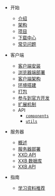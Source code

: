 * <i class="icon far fa-smile-beam"></i> 开始

  * [介绍](README)
  * [架构](arch)
  * [项目](project)
  * [下载中心](download)
  * [常见问题](faq)

* <i class="icon fas fa-laptop-code"></i> 客户端

  * [客户端安装](client-install)
  * [浏览器端部署](browser-deploy)
  * [客户端架构](client/arch)
  * [环境搭建](client/start)
  * [打包](client/package.md)
  * [参与到官方开发](client/contribute.md)
  * [扩展机制](client/extension.md)
  * API
    * [`components`](client/api/components)
    * [`utils`](client/api/utils)

* <i class="icon fas fa-running"></i> 服务器

  * [概述](server/summary)
  * [服务器部署](server/deploy)
  * [XXD API](server/xxd-api)
  * [XXB 数据库](server/xxb-api)
  * [XXB API](server/xxb-api)


* <i class="icon far fa-compass"></i> 指南

  * [学习资料推荐](guide/learn)
